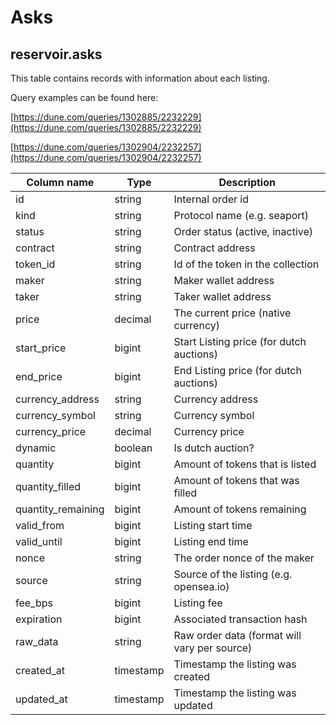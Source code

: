 # Asks

## **reservoir.asks**

This table contains records with information about each listing.

Query examples can be found here:

[https://dune.com/queries/1302885/2232229](https://dune.com/queries/1302885/2232229)

[https://dune.com/queries/1302904/2232257](https://dune.com/queries/1302904/2232257)

| **Column name**     | **Type**  | **Description**                              |
|---------------------|-----------|----------------------------------------------|
| id                  | string    | Internal order id                            |
| kind                | string    | Protocol name (e.g. seaport)                 |
| status              | string    | Order status (active, inactive)              |
| contract            | string    | Contract address                             |
| token\_id           | string    | Id of the token in the collection            |
| maker               | string    | Maker wallet address                         |
| taker               | string    | Taker wallet address                         |
| price               | decimal   | The current price (native currency)          |
| start\_price        | bigint    | Start Listing price (for dutch auctions)     |
| end\_price          | bigint    | End Listing price (for dutch auctions)       |
| currency\_address   | string    | Currency address                             |
| currency\_symbol    | string    | Currency symbol                              |
| currency\_price     | decimal   | Currency price                               |
| dynamic             | boolean   | Is dutch auction?                            |
| quantity            | bigint    | Amount of tokens that is listed              |
| quantity\_filled    | bigint    | Amount of tokens that was filled             |
| quantity\_remaining | bigint    | Amount of tokens remaining                   |
| valid\_from         | bigint    | Listing start time                           |
| valid\_until        | bigint    | Listing end time                             |
| nonce               | string    | The order nonce of the maker                 |
| source              | string    | Source of the listing (e.g. opensea.io)      |
| fee\_bps            | bigint    | Listing fee                                  |
| expiration          | bigint    | Associated transaction hash                  |
| raw\_data           | string    | Raw order data (format will vary per source) |
| created\_at         | timestamp | Timestamp the listing was created            |
| updated\_at         | timestamp | Timestamp the listing was updated            |
